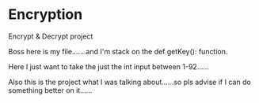 Encryption
==========

Encrypt &amp; Decrypt project

Boss here is my file.......and I'm stack on the def getKey(): function.

Here I just want to take the  just the int input between 1-92......


Also this is the project what I was talking about......so pls advise if I can do something better on it......

